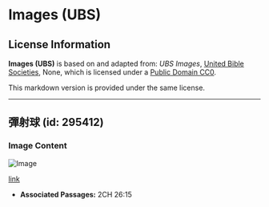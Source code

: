# Images (UBS)

## License Information

**Images (UBS)** is based on and adapted from: _UBS Images_, [United Bible Societies](https://unitedbiblesocieties.org/), None, which is licensed under a [Public Domain CC0](https://creativecommons.org/public-domain/cc0/).

This markdown version is provided under the same license.



--------------------------------

## 彈射球 (id: 295412)

### Image Content

![Image](https://cdn.aquifer.bible/aquifer-content/resources/Media/WEB-0399_catapult_ball.jpg)

[link](https://cdn.aquifer.bible/aquifer-content/resources/Media/WEB-0399_catapult_ball.jpg)

* **Associated Passages:** 2CH 26:15

